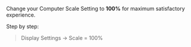 Change your Computer Scale Setting to **100%** for maximum satisfactory experience.

Step by step: 

> Display Settings -> Scale = 100%
